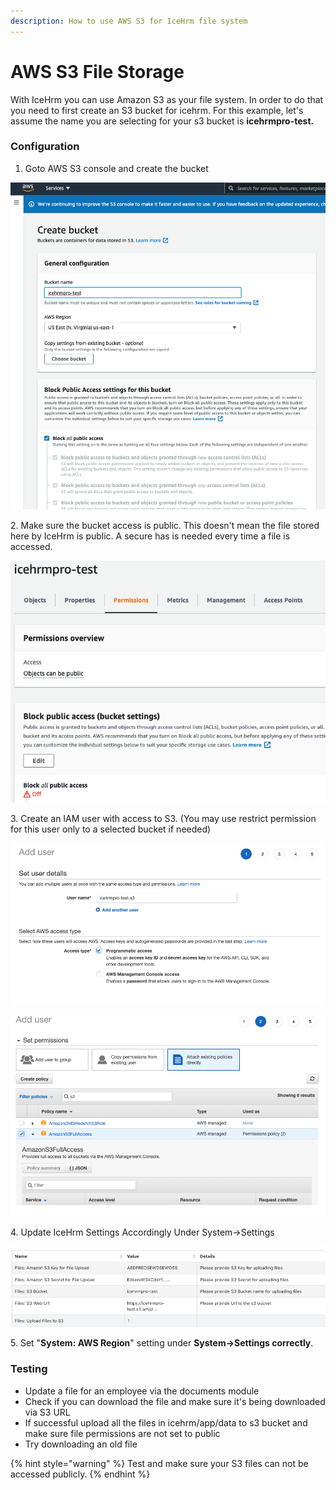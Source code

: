 ```yaml
---
description: How to use AWS S3 for IceHrm file system
---
```


# AWS S3 File Storage

With IceHrm you can use Amazon S3 as your file system. In order to do that you need to first create an S3 bucket for icehrm. For this example, let's assume the name you are selecting for your s3 bucket is **icehrmpro-test.**

### **Configuration**

1. Goto AWS S3 console and create the bucket

![Create S3 Bucket](../.gitbook/assets/screenshot-2021-06-06-at-11.46.13.png)

2\. Make sure the bucket access is public. This doesn't mean the file stored here by IceHrm is public. A secure has is needed every time a file is accessed.

![](../.gitbook/assets/screenshot-2021-06-06-at-12.08.05.png)

3\. Create an IAM user with access to S3. (You may use restrict permission for this user only to a selected bucket if needed)

![](../.gitbook/assets/screenshot-2021-06-06-at-11.49.30.png)

![](../.gitbook/assets/screenshot-2021-06-06-at-11.52.36.png)

4\. Update IceHrm Settings Accordingly Under System->Settings

![](../.gitbook/assets/screenshot-2021-06-06-at-12.53.04.png)

5\. Set "**System: AWS Region**" setting under **System->Settings correctly**.

### Testing

* Update a file for an employee via the documents module
* Check if you can download the file and make sure it's being downloaded via S3 URL
* If successful upload all the files in icehrm/app/data to s3 bucket and make sure file permissions are not set to public
* Try downloading an old file

{% hint style="warning" %}
Test and make sure your S3 files can not be accessed publicly.
{% endhint %}
